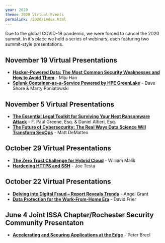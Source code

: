 ```yaml
---
year: 2020
theme: 2020 Virtual Events
permalink: /2020/index.html
---
```


Due to the global COVID-19 pandemic, we were forced to cancel the 2020 summit.  In it's place we held a series of webinars, each featuring two summit-style presentations.

## November 19 Virtual Presentations

* **[Hacker-Powered Data: The Most Common Security Weaknesses and How to Avoid Them](hacker-powered-data)** - Miju Han
* **[Splunk Container-as-a-Service Powered by HPE GreenLake](splunk-container-as-a-service)** - Dave Shore &amp; Marty Poniatowski

## November 5 Virtual Presentations

* **[The Essential Legal Toolkit for Surviving Your Next Ransomware Attack](the-essential-legal-toolkit-for-surviving-your-next-ransomware-attack)** - F. Paul Greene, Esq. &amp; Daniel Altieri, Esq.
* **[The Future of Cybersecurity: The Real Ways Data Science Will Transform SecOps](the-future-of-cybersecurity)** - Matt DeMatteo

## October 29 Virtual Presentations

* **[The Zero Trust Challenge for Hybrid Cloud](the-zero-trust-challenge-for-hybrid-cloud)** - William Malik
* **[Hardening HTTPS and SSH](hardening-https-and-ssh)** - Joe Testa

## October 22 Virtual Presentations

* **[Delving into Digital Fraud – Report Reveals Trends](delving-into-digital-fraud)** - Angel Grant
* **[Data Protection for the Work-From-Home Era](data-protection-for-the-work-from-home-era)** - David Frier

## June 4 Joint ISSA Chapter/Rochester Security Community Presentaton

* **[Accelerating and Securing Applications at the Edge](accelerating-and-securing-applications-at-the-edge)** - Peter Brecl


